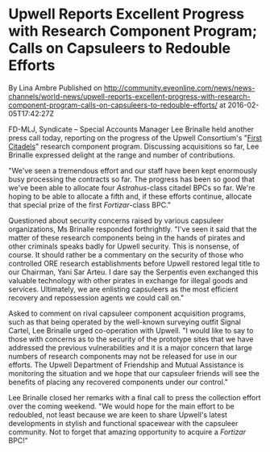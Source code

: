 # Upwell Reports Excellent Progress with Research Component Program; Calls on Capsuleers to Redouble Efforts
By Lina Ambre
Published on http://community.eveonline.com/news/news-channels/world-news/upwell-reports-excellent-progress-with-research-component-program-calls-on-capsuleers-to-redouble-efforts/ at 2016-02-05T17:42:27Z

FD-MLJ, Syndicate – Special Accounts Manager Lee Brinalle held another press call today, reporting on the progress of the Upwell Consortium's "[First Citadels](http://www.eveonline.com/first-citadels/)" research component program. Discussing acquisitions so far, Lee Brinalle expressed delight at the range and number of contributions.

"We've seen a tremendous effort and our staff have been kept enormously busy processing the contracts so far. The progress has been so good that we've been able to allocate four _Astrahus_-class citadel BPCs so far. We're hoping to be able to allocate a fifth and, if these efforts continue, allocate that special prize of the first _Fortizar_-class BPC."

Questioned about security concerns raised by various capsuleer organizations, Ms Brinalle responded forthrightly. "I've seen it said that the matter of these research components being in the hands of pirates and other criminals speaks badly for Upwell security. This is nonsense, of course. It should rather be a commentary on the security of those who controlled ORE research establishments before Upwell restored legal title to our Chairman, Yani Sar Arteu. I dare say the Serpentis even exchanged this valuable technology with other pirates in exchange for illegal goods and services. Ultimately, we are enlisting capsuleers as the most efficient recovery and repossession agents we could call on."

Asked to comment on rival capsuleer component acquisition programs, such as that being operated by the well-known surveying outfit Signal Cartel, Lee Brinalle urged co-operation with Upwell. "I would like to say to those with concerns as to the security of the prototype sites that we have addressed the previous vulnerabilities and it is a major concern that large numbers of research components may not be released for use in our efforts. The Upwell Department of Friendship and Mutual Assistance is monitoring the situation and we hope that our capsuleer friends will see the benefits of placing any recovered components under our control."

Lee Brinalle closed her remarks with a final call to press the collection effort over the coming weekend. "We would hope for the main effort to be redoubled, not least because we are keen to share Upwell's latest developments in stylish and functional spacewear with the capsuleer community. Not to forget that amazing opportunity to acquire a _Fortizar_ BPC!"

